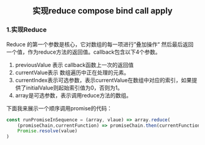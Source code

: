 <h2 align = "center">实现reduce compose bind call apply</h2>

### 1.实现Reduce

Reduce 的第一个参数是核心，它对数组的每一项进行”叠加操作“ 然后最后返回一个值，作为reduce方法的返回值。callback包含以下4个参数。

1. previousValue 表示 callback函数上一次的返回值
2. currentValue表示 数组遍历中正在处理的元素。
3. currentIndex表示可选参数，表示currentValue在数组中对应的索引，如果提供了initialValue则起始索引值为0，否则为1。
4. array是可选参数，表示调用reduce方法的数组。

下面我来展示一个顺序调用promise的代码：

```javascript
const runPromiseInSequence = (array, vlaue) => array.reduce(
	(promiseChain,currentFunction) => promiseChain.then(currentFunction),
	Promise.resolve(value)
)
```

